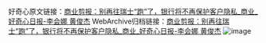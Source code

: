 好奇心原文链接：[商业剪报：别再往瑞士“跑”了，银行将不再保护客户隐私_商业_好奇心日报-李会娜 黄俊杰](https://www.qdaily.com/articles/2007.html)
WebArchive归档链接：[商业剪报：别再往瑞士“跑”了，银行将不再保护客户隐私_商业_好奇心日报-李会娜 黄俊杰](http://web.archive.org/web/20190623150133/https://www.qdaily.com/articles/2007.html)
![image](http://ww3.sinaimg.cn/large/007d5XDply1g3v4n57mwoj30u03k27wh)